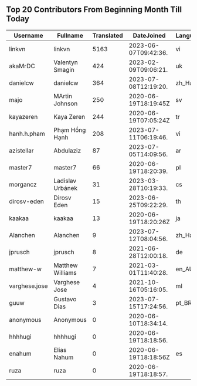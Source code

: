 ## Top 20 Contributors From Beginning Month Till Today ##
|Username|Fullname|Translated|DateJoined|Language|
|--------|--------|----------|----------|-------|
|linkvn|linkvn|5163|2023-06-07T09:42:36.|vi|
|akaMrDC|Valentyn Smagin|424|2023-02-09T09:06:21.|uk|
|danielcw|danielcw|364|2023-07-08T12:19:20.|zh_Hant|
|majo|MArtin Johnson|250|2020-06-19T18:19:45Z|sv|
|kayazeren|Kaya Zeren|244|2020-06-19T07:05:24Z|tr|
|hanh.h.pham|Phạm Hồng Hạnh|208|2023-07-11T06:19:46.|vi|
|azistellar|Abdulaziz|87|2023-07-05T14:09:56.|ar|
|master7|master7|66|2020-06-19T18:20:39.|pl|
|morgancz|Ladislav Urbánek|31|2023-03-28T10:19:33.|cs|
|dirosv-eden|Dirosv Eden|15|2023-06-25T09:22:29.|th|
|kaakaa|kaakaa|13|2020-06-19T18:20:26Z|ja|
|Alanchen|Alanchen|9|2023-07-12T08:04:56.|zh_Hans|
|jprusch|jprusch|8|2021-06-28T12:00:18.|de|
|matthew-w|Matthew Williams|7|2021-03-01T11:40:28.|en_AU|
|varghese.jose|Varghese Jose|4|2021-10-16T05:16:05.|ml|
|guuw|Gustavo Dias|3|2023-07-15T17:24:56.|pt_BR|
|anonymous|Anonymous|0|2020-06-10T18:34:14.||
|hhhhugi|hhhhugi|0|2020-06-19T18:18:56.||
|enahum|Elias  Nahum|0|2020-06-19T18:18:56Z|es|
|ruza|ruza|0|2020-06-19T18:18:57.||
